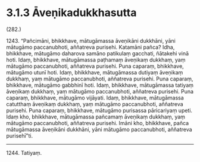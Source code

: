 

# 3.1.3 Āveṇikadukkhasutta




(282.)

1243\. “Pañcimāni, bhikkhave, mātugāmassa āveṇikāni dukkhāni, yāni mātugāmo paccanubhoti, aññatreva purisehi. Katamāni pañca? Idha, bhikkhave, mātugāmo daharova samāno patikulaṃ gacchati, ñātakehi vinā hoti. Idaṃ, bhikkhave, mātugāmassa paṭhamaṃ āveṇikaṃ dukkhaṃ, yaṃ mātugāmo paccanubhoti, aññatreva purisehi. Puna caparaṃ, bhikkhave, mātugāmo utunī hoti. Idaṃ, bhikkhave, mātugāmassa dutiyaṃ āveṇikaṃ dukkhaṃ, yaṃ mātugāmo paccanubhoti, aññatreva purisehi. Puna caparaṃ, bhikkhave, mātugāmo gabbhinī hoti. Idaṃ, bhikkhave, mātugāmassa tatiyaṃ āveṇikaṃ dukkhaṃ, yaṃ mātugāmo paccanubhoti, aññatreva purisehi. Puna caparaṃ, bhikkhave, mātugāmo vijāyati. Idaṃ, bhikkhave, mātugāmassa catutthaṃ āveṇikaṃ dukkhaṃ, yaṃ mātugāmo paccanubhoti, aññatreva purisehi. Puna caparaṃ, bhikkhave, mātugāmo purisassa pāricariyaṃ upeti. Idaṃ kho, bhikkhave, mātugāmassa pañcamaṃ āveṇikaṃ dukkhaṃ, yaṃ mātugāmo paccanubhoti, aññatreva purisehi. Imāni kho, bhikkhave, pañca mātugāmassa āveṇikāni dukkhāni, yāni mātugāmo paccanubhoti, aññatreva purisehī”ti.

---

1244\. Tatiyaṃ.





